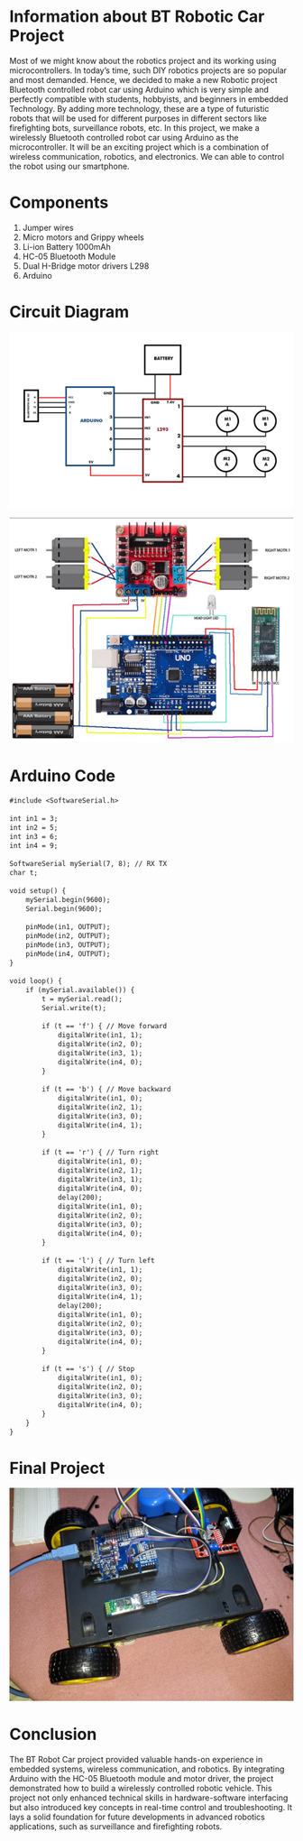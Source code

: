 # Information about BT Robotic Car Project

Most of we might know about the robotics project and its working using microcontrollers. In today’s time, such DIY robotics projects are so popular and most demanded. Hence, we decided to make a new Robotic project Bluetooth controlled robot car using Arduino which is very simple and perfectly compatible with students, hobbyists, and beginners in embedded Technology. By adding more technology, these are a type of futuristic robots that will be used for different purposes in different sectors like firefighting bots, surveillance robots, etc.
In this project, we make a wirelessly Bluetooth controlled robot car using Arduino as the microcontroller. It will be an exciting project which is a combination of wireless communication, robotics, and electronics. We can able to control the robot using our smartphone.

# Components

1. Jumper wires
2. Micro motors and Grippy wheels
3. Li-ion Battery 1000mAh
4. HC-05 Bluetooth Module
5. Dual H-Bridge motor drivers L298
6. Arduino

# Circuit Diagram

![Circuit Diagram](./asset/ckt_dig_robotic_car.png)

![Circuit Setup](./asset/ckt_pic_bt_car.png)

# Arduino Code

```
#include <SoftwareSerial.h>

int in1 = 3;
int in2 = 5;
int in3 = 6;
int in4 = 9;

SoftwareSerial mySerial(7, 8); // RX TX
char t;

void setup() {
    mySerial.begin(9600);
    Serial.begin(9600);

    pinMode(in1, OUTPUT);
    pinMode(in2, OUTPUT);
    pinMode(in3, OUTPUT);
    pinMode(in4, OUTPUT);
}

void loop() {
    if (mySerial.available()) {
        t = mySerial.read();
        Serial.write(t);

        if (t == 'f') { // Move forward
            digitalWrite(in1, 1);
            digitalWrite(in2, 0);
            digitalWrite(in3, 1);
            digitalWrite(in4, 0);
        }

        if (t == 'b') { // Move backward
            digitalWrite(in1, 0);
            digitalWrite(in2, 1);
            digitalWrite(in3, 0);
            digitalWrite(in4, 1);
        }

        if (t == 'r') { // Turn right
            digitalWrite(in1, 0);
            digitalWrite(in2, 1);
            digitalWrite(in3, 1);
            digitalWrite(in4, 0);
            delay(200);
            digitalWrite(in1, 0);
            digitalWrite(in2, 0);
            digitalWrite(in3, 0);
            digitalWrite(in4, 0);
        }

        if (t == 'l') { // Turn left
            digitalWrite(in1, 1);
            digitalWrite(in2, 0);
            digitalWrite(in3, 0);
            digitalWrite(in4, 1);
            delay(200);
            digitalWrite(in1, 0);
            digitalWrite(in2, 0);
            digitalWrite(in3, 0);
            digitalWrite(in4, 0);
        }

        if (t == 's') { // Stop
            digitalWrite(in1, 0);
            digitalWrite(in2, 0);
            digitalWrite(in3, 0);
            digitalWrite(in4, 0);
        }
    }
}

```

# Final Project

![Final project photo](./asset/robotic_car_image.jpg)

# Conclusion

The BT Robot Car project provided valuable hands-on experience in embedded systems, wireless communication, and robotics. By integrating Arduino with the HC-05 Bluetooth module and motor driver, the project demonstrated how to build a wirelessly controlled robotic vehicle. This project not only enhanced technical skills in hardware-software interfacing but also introduced key concepts in real-time control and troubleshooting. It lays a solid foundation for future developments in advanced robotics applications, such as surveillance and firefighting robots.
